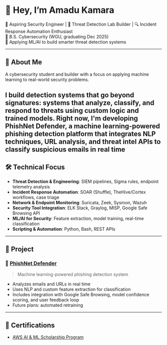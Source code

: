 # 👋 Hey, I’m Amadu Kamara

🎯 Aspiring Security Engineer | 🧪 Threat Detection Lab Builder | 🔍 Incident Response Automation Enthusiast  
📍 B.S. Cybersecurity (WGU, graduating Dec 2025)  
🚧 Applying ML/AI to build smarter threat detection systems

---

## 🧠 About Me

 A cybersecurity student and builder with a focus on applying machine learning to real-world security problems.

I build detection systems that go beyond signatures: systems that analyze, classify, and respond to threats using custom logic and trained models. Right now, I'm developing PhishNet Defender, a machine learning-powered phishing detection platform that integrates NLP techniques, URL analysis, and threat intel APIs to classify suspicious emails in real time
---

## 🛠️ Technical Focus

- **Threat Detection & Engineering**: SIEM pipelines, Sigma rules, endpoint telemetry analysis  
- **Incident Response Automation**: SOAR (Shuffle), TheHive/Cortex workflows, case triage  
- **Network & Endpoint Monitoring**: Suricata, Zeek, Sysmon, Wazuh  
- **Security Tool Integration**: ELK Stack, Graylog, MISP, Google Safe Browsing API  
- **ML/AI for Security**: Feature extraction, model training, real-time classification  
- **Scripting & Automation**: Python, Bash, REST APIs

---

## 🔬 Project

### 🧠 [PhishNet Defender](https://github.com/AKworlds/phishnet-defender)
> Machine learning-powered phishing detection system  
- Analyzes emails and URLs in real time  
- Uses NLP and custom feature extraction for classification  
- Includes integration with Google Safe Browsing, model confidence scoring, and user feedback loop  
- Future plans: automated retraining

---

## 📜 Certifications

- [AWS AI & ML Scholarship Program]()  

